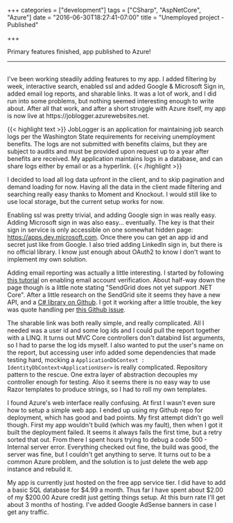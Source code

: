+++
categories = ["development"]
tags = ["CSharp", "AspNetCore", "Azure"]
date = "2016-06-30T18:27:41-07:00"
title = "Unemployed project - Published"

+++

Primary features finished, app published to Azure!
<!--more-->
<hr/><br/>
I've been working steadily adding features to my app. I added filtering by week,
interactive search, enabled ssl and added Google & Microsoft Sign in, added
email log reports, and sharable links. It was a lot of work, and I did run into
some problems, but nothing seemed interesting enough to write about. After all
that work, and after a short struggle with Azure itself, my app is now live at
https://joblogger.azurewebsites.net.

{{< highlight text >}}
JobLogger is an application for maintaining job search logs per the Washington
State requirements for receiving unemployment benefits. The logs are not
submitted with benefits claims, but they are subject to audits and must be
provided upon request up to a year after benefits are received. My application
maintains logs in a database, and can share logs either by email or as a hyperlink.
{{< /highlight >}}

I decided to load all log data upfront in the client, and to skip pagination and
demand loading for now. Having all the data in the client made filtering and
searching really easy thanks to Moment and Knockout. I would still like to use
local storage, but the current setup works for now.

Enabling ssl was pretty trivial, and adding Google sign in was really easy.
Adding Microsoft sign in was also easy... eventually. The key is that their sign
in service is only accessible on one somewhat hidden page:
https://apps.dev.microsoft.com. Once there you can get an app id and secret just
like from Google. I also tried adding LinkedIn sign in, but there is no official
library. I know just enough about OAuth2 to know I don't want to implement my
own solution.

Adding email reporting was actually a little interesting. I started by following
[this tutorial](https://docs.asp.net/en/1.0.0-rc2/security/authentication/accconfirm.html)
on enabling email account verification. About half-way down the page though is a
little note stating "SendGrid does not yet support .NET Core". After a little
research on the SendGrid site it seems they have a new API, and a
[C# library on Github](https://github.com/sendgrid/sendgrid-csharp). I got it
working after a little trouble, the key was quote handling per
[this Github issue](https://github.com/sendgrid/sendgrid-csharp/issues/245).

The sharable link was both really simple, and really complicated. All I needed
was a user id and some log ids and I could pull the report together with a
LINQ. It turns out MVC Core controllers don't databind list arguments, so I had
to parse the log ids myself. I also wanted to put the user's name on the report,
but accessing user info added some dependencies that made testing hard, mocking
a `ApplicationDbContext : IdentityDbContext<ApplicationUser>` is really
complicated. Repository pattern to the rescue. One extra layer of abstraction
decouples my controller enough for testing. Also it seems there is no easy way
to use Razor templates to produce strings, so I had to roll my own templates.

I found Azure's web interface really confusing. At first I wasn't even sure how
to setup a simple web app. I ended up using my Github repo for deployment, which
has good and bad points. My first attempt didn't go well though. First my app
wouldn't build (which was my fault), then when I got it built the deployment
failed. It seems it always fails the first time, but a retry sorted that
out. From there I spent hours trying to debug a code 500 - Internal server error.
Everything checked out fine, the build was good, the server was fine, but I
couldn't get anything to serve. It turns out to be a common Azure problem, and
the solution is to just delete the web app instance and rebuild it.

My app is currently just hosted on the free app service tier. I did have to add
a basic SQL database for $4.99 a month. Thus far I have spent about $2.00 of my
$200.00 Azure credit just getting things setup. At this burn rate I'll get about
3 months of hosting. I've added Google AdSense banners in case I get any traffic.